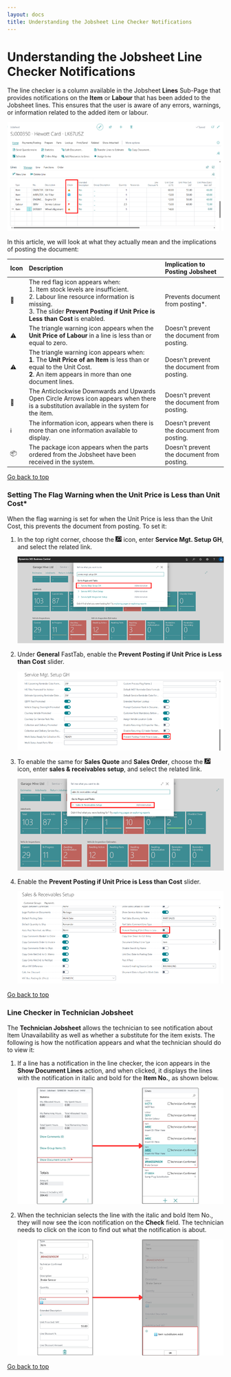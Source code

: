 ```yaml
---
layout: docs
title: Understanding the Jobsheet Line Checker Notifications
---
```


<a name="top"></a>

# Understanding the Jobsheet Line Checker Notifications
The line checker is a column available in the Jobsheet **Lines** Sub-Page that provides notifications on the **Item** or **Labour** that has been added to the Jobsheet lines. This ensures that the user is aware of any errors, warnings, or information related to the added item or labour. 

   ![](media/garagehive-line-checker.png)

In this article, we will look at what they actually mean and the implications of posting the document:

   | Icon | Description                                                                                                                                                                                                         | Implication to Posting Jobsheet            |
   | :--- | :------------------------------------------------------------------------------------------------------------------------------------------------------------------------------------------------------------------ | :----------------------------------------- |
   | 🚩    | The red flag icon appears when: <br> 1. Item stock levels are insufficient. <br> 2. Labour line resource information is missing. <br> 3. The slider **Prevent Posting if Unit Price is Less than Cost** is enabled. | Prevents document from posting*.           |
   | ⚠️    | The triangle warning icon appears when the **Unit Price of Labour** in a line is less than or equal to zero.                                                                                                        | Doesn't prevent the document from posting. |
   | ⚠️    | The triangle warning icon appears when: <br> **1**. The **Unit Price of an Item** is less than or equal to the Unit Cost. <br> **2**. An item appears in more than one document lines.                              | Doesn't prevent the document from posting. |
   | 🔁    | The Anticlockwise Downwards and Upwards Open Circle Arrows icon appears when there is a substitution available in the system for the item.                                                                          | Doesn't prevent the document from posting. |
   | ℹ️    | The information icon, appears when there is more than one information available to display.                                                                                                                         | Doesn't prevent the document from posting. |
   | 📦    | The package icon appears when the parts ordered from the Jobsheet have been received in the system.                                                                                                                 | Doesn't prevent the document from posting. |


[Go back to top](#top)


### Setting The Flag Warning when the Unit Price is Less than Unit Cost*
When the flag warning is set for when the Unit Price is less than the Unit Cost, this prevents the document from posting. To set it:
1. In the top right corner, choose the ![](media/search_icon.png) icon, enter **Service Mgt. Setup GH**, and select the related link.

   ![](media/garagehive-line-checker-unit-price-vs-unit-cost1.png)

2. Under **General** FastTab, enable the **Prevent Posting if Unit Price is Less than Cost** slider.

   ![](media/garagehive-line-checker-unit-price-vs-unit-cost2.png)

3. To enable the same for **Sales Quote** and **Sales Order**, choose the ![](media/search_icon.png) icon, enter **sales & receivables setup**, and select the related link.

   ![](media/garagehive-line-checker-unit-price-vs-unit-cost3.png)

4. Enable the **Prevent Posting if Unit Price is Less than Cost** slider.

   ![](media/garagehive-line-checker-unit-price-vs-unit-cost4.png)


[Go back to top](#top)

### Line Checker in Technician Jobsheet
The **Technician Jobsheet** allows the technician to see notification about Item Unavailability as well as whether a substitute for the item exists. The following is how the notification appears and what the technician should do to view it:
1. If a line has a notification in the line checker, the icon appears in the **Show Document Lines** action, and when clicked, it displays the lines with the notification in italic and bold for the **Item No.**, as shown below.

   ![](media/garagehive-line-checker-technician1.png)

2. When the technician selects the line with the italic and bold Item No., they will now see the icon notification on the **Check** field. The technician needs to click on the icon to find out what the notification is about.

   ![](media/garagehive-line-checker-technician2.png)


[Go back to top](#top)
